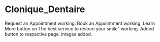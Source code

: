 # Clonique_Dentaire

Request an Appointment working.
Book an Appointment working.
Learn More button on The best service to restore your smile" working. 
Added button to respective page.
images added.